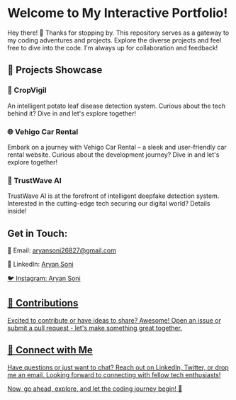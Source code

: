 # Welcome to My Interactive Portfolio!
<p> Hey there! 👋 Thanks for stopping by. This repository serves as a gateway to my coding adventures and projects. Explore the diverse projects and feel free to dive into the code. I'm always up for collaboration and feedback! </p>
<h2> 📂 Projects Showcase</h2>
<h3>🌱 CropVigil </h3>
<p>An intelligent potato leaf disease detection system. Curious about the tech behind it? Dive in and let's explore together!</p>

<h3>🌐 Vehigo Car Rental</h3> 
<p>Embark on a journey with Vehigo Car Rental – a sleek and user-friendly car rental website. Curious about the development journey? Dive in and let's explore together!</p>

<h3>🤖 TrustWave AI</h3>
<p>TrustWave AI is at the forefront of intelligent deepfake detection system. Interested in the cutting-edge tech securing our digital world? Details inside!</p>

<h2> Get in Touch: </h2>

<p> 📧 Email: <a href="mailto:aryansoni26827@gmail.com" class="contact-link">aryansoni26827@gmail.com</a> </p>
<p>📱 LinkedIn: <a href="https://www.linkedin.com/in/aryan-soni-26794924a/" target="_blank">Aryan Soni </p>
<p>🐦 Instagram: <a href="https://www.instagram.com/aryan_soni269269/" target="_blank">Aryan Soni</p>

<h2> 🤝 Contributions </h2>
<p> Excited to contribute or have ideas to share? Awesome! Open an issue or submit a pull request - let's make something great together.</p>

<h2> 🌟 Connect with Me </h2>
<p>Have questions or just want to chat? Reach out on LinkedIn, Twitter, or drop me an email. Looking forward to connecting with fellow tech enthusiasts!</p>

<p>Now, go ahead, explore, and let the coding journey begin! 🚀</p>
